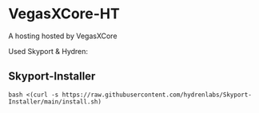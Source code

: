 # VegasXCore-HT
A hosting hosted by VegasXCore

Used Skyport & Hydren:

## Skyport-Installer
``bash <(curl -s https://raw.githubusercontent.com/hydrenlabs/Skyport-Installer/main/install.sh)``
